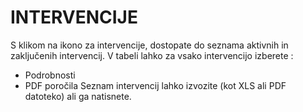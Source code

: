 # INTERVENCIJE

S klikom na ikono za intervencije, dostopate do seznama aktivnih in zaključenih intervencij. V tabeli lahko za vsako intervencijo izberete :

* Podrobnosti
* PDF poročila Seznam intervencij lahko izvozite (kot XLS ali PDF datoteko) ali ga natisnete.
